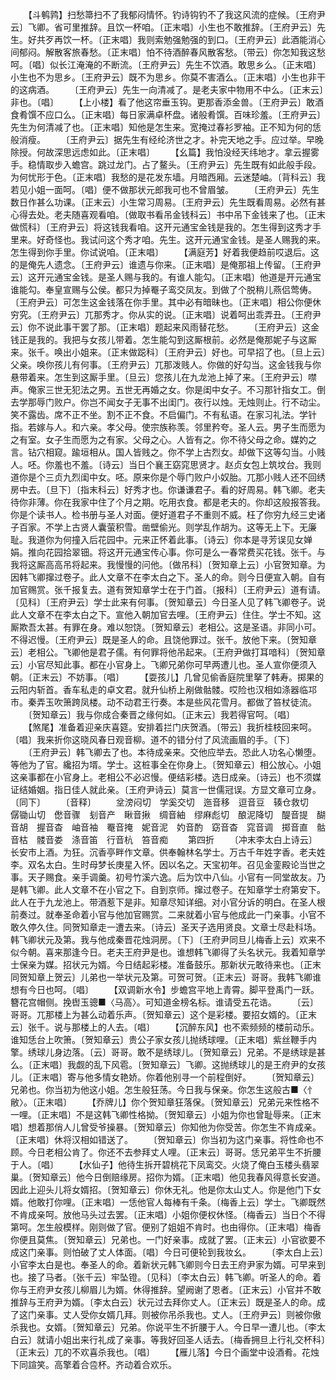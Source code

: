 <!-- { "loadSidebar": true } -->
　　【斗鹌鹑】扫愁箒扫不了我郁闷情怀。钓诗钩钓不了我这风流的症候。〔王府尹云〕飞卿。省可里推辞。且饮一杯咱。〔正末唱〕小生也不敢推辞。〔王府尹云〕先生。好共歹再饮一杯。〔正末唱〕我则索勉强勉强的到口。〔王府尹云〕此酒能消心间郁闷。解散客旅春愁。〔正末唱〕怕不待酒醉春风散客愁。〔带云〕你怎知我这愁呵。〔唱〕似长江淹淹的不断流。〔王府尹云〕先生不饮酒。敢思乡么。〔正末唱〕小生也不为思乡。〔王府尹云〕既不为思乡。你莫不害酒么。〔正末唱〕小生也非干的这病酒。
　　〔王府尹云〕先生一向清减了。是老夫家中物用不中么。〔正末云〕非也。〔唱〕
　　【上小楼】看了他这帘垂玉钩。更那香添金兽。〔王府尹云〕敢酒食肴馔不应口么。〔正末唱〕每日家满卓杯盘。诸般肴馔。百味珍羞。〔王府尹云〕先生为何清减了也。〔正末唱〕知他是怎生来。宽掩过春衫罗袖。正不知为何的恁般消瘦。
　　〔王府尹云〕据先生有经纶济世之才。补完天地之手。应过举。早晚除授。何故深思远虑如此。〔正末唱〕
　　【幺篇】我怕没经天纬地才。拿云握雾手。稳情取步入蟾宫。跳过龙门。占了鳌头。〔王府尹云〕先生既有如此般手段。为何忧形于色。〔正末唱〕我愁的是花发东墙。月暗西厢。云迷楚岫。〔背科云〕我若见小姐一面呵。〔唱〕便不做那状元郎我可也不曾眉皱。
　　〔王府尹云〕先生数日作甚么功课。〔正末云〕小生常习周易。〔王府尹云〕先生既看周易。必然有甚心得去处。老夫随喜观看咱。〔做取书看吊金钱科云〕书中吊下金钱来了也。〔正末做慌科〕〔王府尹云〕将这钱我看咱。这开元通宝金钱是我的。怎生得到这秀才手里来。好奇怪也。我试问这个秀才咱。先生。这开元通宝金钱。是圣人赐我的来。怎生得到你手里。你试说咱。〔正末唱〕
　　【满庭芳】好着我便趋前哎退后。这的是俺先人遗念。〔王府尹云〕谁遗与你来。〔正末唱〕是俺那祖上传留。〔王府尹云〕这开元通宝金钱。是圣人赐与我的。有谁人能勾。〔正末唱〕他道是开元通宝谁能勾。奉皇宣赐与公侯。都只为掉罨子鸾交凤友。到做了个脱稍儿燕侣莺俦。〔王府尹云〕可怎生这金钱落在你手里。其中必有暗昧也。〔正末唱〕相公你便休穷究。〔王府尹云〕兀那秀才。你从实的说。〔正末唱〕说着呵出乖弄丑。〔王府尹云〕你不说此事干罢了那。〔正末唱〕题起来风雨替花愁。
　　〔王府尹云〕这金钱正是我的。我把与女孩儿带着。怎生能勾到这厮根前。必然是俺那妮子与这厮来。张千。唤出小姐来。〔正末做跽科〕〔王府尹云〕好也。可早招了也。〔旦上云〕父亲。唤你孩儿有何事。〔王府尹云〕兀那泼贱人。你做的好勾当。这金钱我与你悬带着来。怎生到这厮手里。〔旦云〕您孩儿在九龙池上掉了来。〔王府尹云〕噤声。俺家三世无犯法之男。五世无再婚之女。你是闺中女子。不习那针指女工。倒去学那辱门败户。你岂不闻女子无事不出闺门。夜行以烛。无烛则止。行不动尘。笑不露齿。席不正不坐。割不正不食。不启偏门。不有私语。在家习礼法。学针指。若嫁与人。和六亲。孝父母。使宗族称羡。邻里矜夸。圣人云。男子生而愿为之有室。女子生而愿为之有家。父母之心。人皆有之。你不待父母之命。媒妁之言。钻穴相窥。踰垣相从。国人皆贱之。你不学上古烈女。却做下这等勾当。小贱人。呸。你羞也不羞。〔诗云〕当日个襄王窈窕思贤才。赵贞女包上筑坟台。我则道你是个三贞九烈闺中女。呸。原来你是个辱门败户小奴胎。兀那小贱人还不回绣房中去。〔旦下〕〔指末科云〕好秀才也。你谦谦君子。看的好周易。韩飞卿。老夫待你非薄。你在我家中住了个月之期。吃用衣食。都是老夫的。你却这般报答我。你是个读书人。检书册与圣人对面。便好道君子不重则不威。枉了你穷九经三史诸子百家。不学上古贤人囊萤积雪。凿壁偷光。则学乱作胡为。这等无上下。无廉耻。我道你为何撞入后花园中。元来正怀着此事。〔诗云〕你本是寻芳误见女婵娟。推向花园拾翠钿。将这开元通宝传心事。你可是么一春常费买花钱。张千。与我将这厮高高吊将起来。我慢慢的问他。〔做吊科〕〔贺知章上云〕小官贺知章。为因韩飞卿撺过卷子。此人文章不在李太白之下。圣人的命。则今日便宣入朝。自有加官赐赏。张千报复去。道有贺知章学士在于门首。〔报科〕〔王府尹云〕道有请。〔见科〕〔王府尹云〕学士此来有何事。〔贺知章云〕今日圣人见了韩飞卿卷子。说此人文章不在李太白之下。宣他入朝加官去哩。〔王府尹云〕住住。学士不知。这厮欺吾太甚。有罪在身。难以恕饶。〔贺知章云〕老相公。这是圣语。非同小可。不得迟慢。〔王府尹云〕既是圣人的命。且饶他罪过。张千。放他下来。〔贺知章云〕老相公。飞卿他是君子儒。有何罪将他吊起来。〔王府尹做打耳喑科〕〔贺知章云〕小官尽知此事。都在小官身上。飞卿兄弟你可早两遭儿也。圣人宣你便须入朝。〔正末云〕不妨事。〔唱〕
　　【耍孩儿】几曾见偷香庭院里拏了韩寿。掷果的云阳内斩首。香车私走的卓文君。就升仙桥上剐做骷髅。哎险也汉相如涤器临邛市。秦弄玉吹箫跨凤楼。动不动君王行奏。本是些风花雪月。都做了笞杖徒流。
　　〔贺知章云〕我与你成合秦晋之缘何如。〔正末云〕我若得官呵。〔唱〕
　　【煞尾】准备着迎亲庆喜筵。安排着拦门庆贺酒。〔带云〕我折桂枝回来呵。〔唱〕我来折你这晓风春日观音柳。道不的错分付了风流画眉的手。〔下〕
　　〔王府尹云〕韩飞卿去了也。本待成亲来。交他应举去。恐此人功名心懒堕。等他为了官。纔招为壻。学士。这桩事全在你身上。〔贺知章云〕相公放心。小姐这亲事都在小官身上。老相公不必迟慢。便结彩楼。选日成亲。〔诗云〕也不须媒证结婚姻。指日佳人就此亲。〔王府尹诗云〕莫言一世儒冠误。方显文章可立身。〔同下〕
　　〔音释〕
　　坌滂闷切　学奚交切　迤音移　逗音豆　辏仓救切　僝锄山切　僽音骤　刬音产　瞅音揪　绸音紬　缪麻彪切　酿泥降切　醍音提　醐音胡　握音杳　岫音袖　罨音掩　妮音泥　妁音酌　窈音杳　窕音调　掷音直　骷音枯　髅音娄　涤音笛　行音杭　笞音痴
　　第四折
　　〔冲末李太白上诗云〕长安市上酒。为狂。沉香亭畔作文章。供奉翰林名学士。万古千年姓字香。老夫姓李。双名太白。生时母梦长庚星入怀。因以名之。天宝初年。召见金銮殿论当世之事。天子赐食。亲手调羹。初号竹溪六逸。后为饮中八仙。小官有一同堂故友。乃是韩飞卿。此人文章不在小官之下。自到京师。撺过卷子。在知章学士府第安下。此人在于九龙池上。带酒惹下是非。知章尽知详细。对小官分诉的明白。在圣人根前奏过。就奉圣命着小官与他加官赐赏。二来就着小官与他成此一门亲事。小官不敢久停久住。同贺知章走一遭去来。〔诗云〕圣天子选用贤良。文章士尽赴科场。韩飞卿状元及第。我与他成秦晋花烛洞房。〔下〕〔王府尹同旦儿梅香上云〕欢来不似今朝。喜来那逢今日。老夫王府尹是也。谁想韩飞卿得了头名状元。我着知章学士保亲为媒。招状元为婿。今日结起彩楼。准备鼓乐。那新状元敢待来也。〔正末同贺知章上贺云〕儿弟也一举状元及第。可贺可贺。〔正末云〕哥哥。我韩飞卿谁想有今日也呵。〔唱〕
　　【双调新水令】步蟾宫平地上青霄。脚平登禹门一跃。簪花宫帽侧。挽辔玉骢■〈马高〉。可知道金榜名标。谁请受五花诰。
　　〔云〕哥哥。兀那楼上为甚么动着乐声。〔贺知章云〕这个是彩楼。要招女婿的。〔正末云〕张千。说与那楼上的人去。〔唱〕
　　【沉醉东风】也不索频频的楼前动乐。谁知恁台上吹箫。〔贺知章云〕贵公子家女孩儿抛绣球哩。〔正末唱〕紫丝鞭手内擎。绣球儿身边落。〔云〕哥哥。敢不是绣球儿。〔贺知章云〕兄弟。不是绣球是甚么。〔正末唱〕我觑的乱下风雹。〔贺知章云〕飞卿。这抛绣球儿的是王府尹的女孩儿。〔正末唱〕寄与他多情女艳娇。你着他别寻一个前程倒好。
　　〔贺知章云〕兄弟也。你当初为他这小姐。怎生般狂荡。今日我与保亲。你怎生这般古■〈忄敝〉。〔正末唱〕
　　【乔牌儿】你个贺知章狂落保。〔贺知章云〕兄弟元来性格不一哩。〔正末唱〕不是这韩飞卿性格拗。〔贺知章云〕小姐为你也曾耻辱来。〔正末唱〕想着那俏人儿曾受爷操暴。〔贺知章云〕你知他为你受苦。你怎生不肯成亲。〔正末唱〕休将汉相如错送了。
　　〔贺知章云〕你当初为这门亲事。将性命也不顾。今日老相公肯了。你还不去参拜丈人哩。〔正末云〕哥哥。恁兄弟平生不折腰于人。〔唱〕
　　【水仙子】他待生拆开碧桃花下凤鸾交。火烧了俺白玉楼头翡翠巢。〔贺知章云〕他今日倒赔缘房。招你为婿。〔正末唱〕他见我春风得意长安道。因此上迎头儿将女婿招。〔贺知章云〕你休无礼。他是你太山丈人。你是他门下女婿。他敢打你哩。〔正末唱〕一恁他官人每棒有千条。〔梅香上云〕学士。飞卿既然不肯成亲呵。放他马头过去罢。〔正末唱〕小姐你便权休怪。〔梅香云〕当日个不得第呵。怎生般模样。刚则做了官。便别了姐姐不肯时。也由得你。〔正末唱〕梅香你便且莫焦。〔贺知章云〕兄弟也。一门好亲事。成就了罢。〔正末云〕小官欲要不成这门亲事。则怕破了丈人体面。〔唱〕今日可便轮到我妆幺。
　　〔李太白上云〕小官李太白是也。奉圣人的命。着新状元韩飞卿则今日去王府尹家为婿。可早来到也。接了马者。〔张千云〕牢坠镫。〔见科〕〔李太白云〕韩飞卿。听圣人的命。着你与王府尹女孩儿柳眉儿为婿。休得推辞。望阙谢了恩者。〔正末云〕小官并不敢推辞与王府尹为婿。〔李太白云〕状元过去拜你丈人。〔正末云〕既是圣人的命。成了这门亲事。丈人受你女婿几拜。则被你吊杀我也。丈人。〔王府尹云〕则被你傲杀我也。女婿。〔贺知章云〕兄弟。你说平生不折腰于人。今日早一遭儿也。〔李太白云〕就请小姐出来行礼成了亲事。等我好回圣人话去。〔梅香拥旦上行礼交杯科〕〔正末云〕兀的不欢喜杀我也。〔唱〕
　　【雁儿落】今日个画堂中设酒肴。花烛下同諠笑。高擎着合卺杯。齐动着合欢乐。
